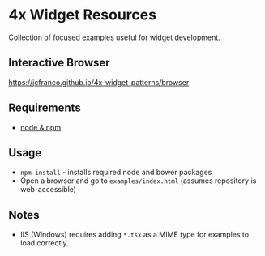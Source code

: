 # 4x Widget Resources

Collection of focused examples useful for widget development.

## Interactive Browser

https://jcfranco.github.io/4x-widget-patterns/browser

## Requirements

* [node & npm](https://nodejs.org/)

## Usage

* `npm install` - installs required node and bower packages
* Open a browser and go to `examples/index.html` (assumes repository is web-accessible)

## Notes

* IIS (Windows) requires adding `*.tsx` as a MIME type for examples to load correctly.
